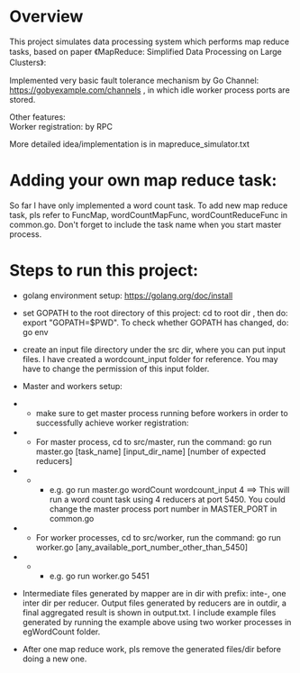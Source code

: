 # Overview

This project simulates data processing system which performs map reduce tasks, based on paper 《MapReduce: Simplified Data Processing on Large Clusters》:

Implemented very basic fault tolerance mechanism by Go Channel: https://gobyexample.com/channels , in which idle worker process ports are stored.

Other features:  
Worker registration: by RPC

More detailed idea/implementation is in mapreduce_simulator.txt

# Adding your own map reduce task:

So far I have only implemented a word count task. To add new map reduce task, pls refer to FuncMap, wordCountMapFunc, wordCountReduceFunc in common.go. Don't forget to include the task name when you start master process.

# Steps to run this project:

* golang environment setup: https://golang.org/doc/install

* set GOPATH to the root directory of this project: cd to root dir , then do: export "GOPATH=$PWD". To check whether GOPATH has changed, do: go env

* create an input file directory under the src dir, where you can put input files. I have created a wordcount_input folder for reference. 
You may have to change the permission of this input folder.

* Master and workers setup:
* * make sure to get master process running before workers in order to successfully achieve worker registration:
* * For master process, cd to src/master, run the command:  go run master.go [task_name] [input_dir_name] [number of expected reducers] 
* * * e.g.    go run master.go wordCount wordcount_input 4 ==> This will run a word count task using 4 reducers at port 5450.
 You could change the master process port number in MASTER_PORT in common.go

* * For worker processes, cd to src/worker, run the command: go run worker.go [any_available_port_number_other_than_5450]
* * * e.g.    go run worker.go 5451

* Intermediate files generated by mapper are in dir with prefix: inte-, one inter dir per reducer. Output files generated by reducers are in outdir, a final aggregated result is shown in output.txt. I include example files generated by running the example above using two worker processes in egWordCount folder.

* After one map reduce work, pls remove the generated files/dir before doing a new one.
